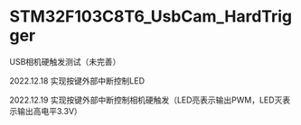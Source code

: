 # STM32F103C8T6_UsbCam_HardTrigger
USB相机硬触发测试（未完善）

2022.12.18    实现按键外部中断控制LED

2022.12.19    实现按键外部中断控制相机硬触发（LED亮表示输出PWM，LED灭表示输出高电平3.3V）
